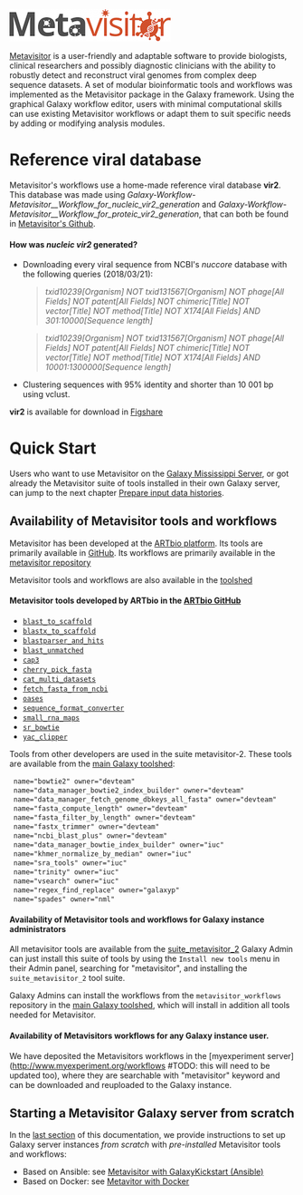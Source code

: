 ![metavisitor_logo](images/metavisitor_logo.png)


[Metavisitor](http://journals.plos.org/plosone/article?id=10.1371/journal.pone.0168397) is
a user-friendly and adaptable software to provide biologists, clinical researchers and
possibly diagnostic clinicians with the ability to robustly detect and reconstruct viral
genomes from complex deep sequence datasets. A set of modular bioinformatic tools and
workflows was implemented as the Metavisitor package in the Galaxy framework. Using the
graphical Galaxy workflow editor, users with minimal computational skills can use existing
Metavisitor workflows or adapt them to suit specific needs by adding or modifying analysis
modules.

# Reference viral database

Metavisitor's workflows use a home-made reference viral database **vir2**. This database was
made using *Galaxy-Workflow-Metavisitor__Workflow_for_nucleic_vir2_generation* and
*Galaxy-Workflow-Metavisitor__Workflow_for_proteic_vir2_generation*, that can both be found
in [Metavisitor's Github](https://github.com/ARTbio/metavisitor/tree/master/extra-files/metavisitor).

#### How was *nucleic vir2* generated?

- Downloading every viral sequence from NCBI's *nuccore* database with the following
  queries (2018/03/21):

  >*txid10239[Organism] NOT txid131567[Organism] NOT phage[All Fields] NOT patent[All Fields] NOT chimeric[Title] NOT vector[Title] NOT method[Title] NOT X174[All Fields] AND 301:10000[Sequence length]*

  >*txid10239[Organism] NOT txid131567[Organism] NOT phage[All Fields] NOT patent[All Fields] NOT chimeric[Title] NOT vector[Title] NOT method[Title] NOT X174[All Fields] AND 10001:1300000[Sequence length]*

- Clustering sequences with 95% identity and shorter than 10 001 bp using vclust.

**vir2** is  available for download in [Figshare](https://figshare.com/articles/vir2_NCBI_21-03-2018/6106892)

# Quick Start

Users who want to use Metavisitor on the [Galaxy Mississippi Server](https://mississippi.snv.jussieu.fr),
or got already the Metavisitor suite of tools installed in their own Galaxy server, can
jump to the next chapter [Prepare input data histories](use_cases_input_data).


## Availability of Metavisitor tools and workflows

Metavisitor has been developed at the [ARTbio platform](http://artbio.fr). Its tools are
primarily available in [GitHub](https://github.com/ARTbio/tools-artbio). Its workflows are
primarily available in the
[metavisitor repository](https://github.com/ARTbio/metavisitor/tree/master/extra-files/metavisitor)

Metavisitor tools and workflows are also available in the [toolshed](https://toolshed.g2.bx.psu.edu/)

#### Metavisitor tools developed by ARTbio in the [ARTbio GitHub](https://github.com/ARTbio/tools-artbio)

- [`blast_to_scaffold`](https://github.com/ARTbio/tools-artbio/tree/master/tools/blast_to_scaffold)
- [`blastx_to_scaffold`](https://github.com/ARTbio/tools-artbio/tree/master/tools/blastx_to_scaffold)
- [`blastparser_and_hits`](https://github.com/ARTbio/tools-artbio/tree/master/tools/blastparser_and_hits)
- [`blast_unmatched`](https://github.com/ARTbio/tools-artbio/tree/master/tools/blast_unmatched)
- [`cap3`](https://github.com/ARTbio/tools-artbio/tree/master/tools/cap3)
- [`cherry_pick_fasta`](https://github.com/ARTbio/tools-artbio/tree/master/tools/cherry_pick_fasta)
- [`cat_multi_datasets`](https://github.com/ARTbio/tools-artbio/tree/master/tools/concat_multi_datasets)
- [`fetch_fasta_from_ncbi`](https://github.com/ARTbio/tools-artbio/tree/master/tools/fetch_fasta_from_ncbi)
- [`oases`](https://github.com/ARTbio/tools-artbio/tree/master/tools/oases)
- [`sequence_format_converter`](https://github.com/ARTbio/tools-artbio/tree/master/tools/sequence_format_converter)
- [`small_rna_maps`](https://github.com/ARTbio/tools-artbio/tree/master/tools/small_rna_maps)
- [`sr_bowtie`](https://github.com/ARTbio/tools-artbio/tree/master/tools/sr_bowtie)
- [`yac_clipper`](https://github.com/ARTbio/tools-artbio/tree/master/tools/yac_clipper)

Tools from other developers are used in the suite metavisitor-2. These tools are
available from the [main Galaxy toolshed](https://toolshed.g2.bx.psu.edu/):

     name="bowtie2" owner="devteam"
     name="data_manager_bowtie2_index_builder" owner="devteam"
     name="data_manager_fetch_genome_dbkeys_all_fasta" owner="devteam"
     name="fasta_compute_length" owner="devteam"
     name="fasta_filter_by_length" owner="devteam"
     name="fastx_trimmer" owner="devteam"
     name="ncbi_blast_plus" owner="devteam"
     name="data_manager_bowtie_index_builder" owner="iuc"
     name="khmer_normalize_by_median" owner="iuc"
     name="sra_tools" owner="iuc"
     name="trinity" owner="iuc"
     name="vsearch" owner="iuc"
     name="regex_find_replace" owner="galaxyp"
     name="spades" owner="nml"

#### Availability of Metavisitor tools and workflows for **Galaxy instance administrators**

All metavisitor tools are available from the
[suite_metavisitor_2](https://toolshed.g2.bx.psu.edu/view/artbio/suite_metavisitor_2/1570b18266be)
Galaxy Admin can just install this suite of tools by using the `Install new tools` menu in
their Admin panel, searching for "metavisitor", and installing the `suite_metavisitor_2`
tool suite.

Galaxy Admins can install the workflows from the `metavisitor_workflows` repository in the
[main Galaxy toolshed](https://toolshed.g2.bx.psu.edu/), which will
install in addition all tools needed for Metavisitor.

#### Availability of Metavisitors workflows for any Galaxy instance user.
We have deposited the Metavisitors workflows in the
[myexperiment server](http://www.myexperiment.org/workflows #TODO: this will need to be updated too),
where they are searchable with "metavisitor" keyword and can be downloaded and reuploaded
to the Galaxy instance.

## Starting a Metavisitor Galaxy server from scratch

In the [last section](https://artbio.github.io/metavisitor/install_metavisitor/) of this
documentation, we provide instructions to set up Galaxy server instances *from scratch*
with *pre-installed* Metavisitor tools and workflows:

- Based on Ansible: see [Metavisitor with GalaxyKickstart (Ansible)](metavisitor_ansible.md)
- Based on Docker: see [Metavitor with Docker](metavisitor_docker.md)
